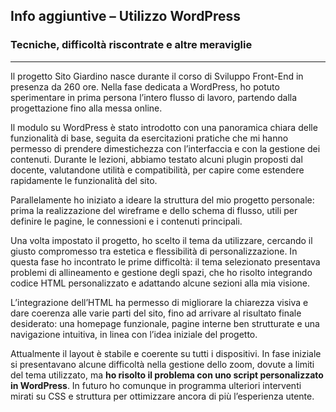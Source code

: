 ## Info aggiuntive – Utilizzo WordPress

### Tecniche, difficoltà riscontrate e altre meraviglie
---
Il progetto Sito Giardino nasce durante il corso di Sviluppo Front-End in presenza da 260 ore. Nella fase dedicata a WordPress, ho potuto sperimentare in prima persona l’intero flusso di lavoro, partendo dalla progettazione fino alla messa online.

Il modulo su WordPress è stato introdotto con una panoramica chiara delle funzionalità di base, seguita da esercitazioni pratiche che mi hanno permesso di prendere dimestichezza con l’interfaccia e con la gestione dei contenuti. Durante le lezioni, abbiamo testato alcuni plugin proposti dal docente, valutandone utilità e compatibilità, per capire come estendere rapidamente le funzionalità del sito.

Parallelamente ho iniziato a ideare la struttura del mio progetto personale: prima la realizzazione del wireframe e dello schema di flusso, utili per definire le pagine, le connessioni e i contenuti principali.

Una volta impostato il progetto, ho scelto il tema da utilizzare, cercando il giusto compromesso tra estetica e flessibilità di personalizzazione. In questa fase ho incontrato le prime difficoltà: il tema selezionato presentava problemi di allineamento e gestione degli spazi, che ho risolto integrando codice HTML personalizzato e adattando alcune sezioni alla mia visione.

L’integrazione dell’HTML ha permesso di migliorare la chiarezza visiva e dare coerenza alle varie parti del sito, fino ad arrivare al risultato finale desiderato: una homepage funzionale, pagine interne ben strutturate e una navigazione intuitiva, in linea con l’idea iniziale del progetto.

Attualmente il layout è stabile e coerente su tutti i dispositivi. In fase iniziale si presentavano alcune difficoltà nella gestione dello zoom, dovute a limiti del tema utilizzato, ma **ho risolto il problema con uno script personalizzato in WordPress**. In futuro ho comunque in programma ulteriori interventi mirati su CSS e struttura per ottimizzare ancora di più l’esperienza utente.
